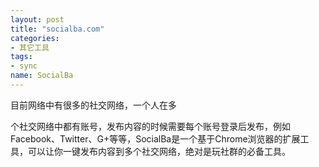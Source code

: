```yaml
---
layout: post
title: "socialba.com"
categories:
- 其它工具
tags: 
- sync
name: SocialBa
---
```



目前网络中有很多的社交网络，一个人在多
<!--break-->
个社交网络中都有账号，发布内容的时候需要每个账号登录后发布，例如Facebook、Twitter、G+等等，SocialBa是一个基于Chrome浏览器的扩展工具，可以让你一键发布内容到多个社交网络，绝对是玩社群的必备工具。
